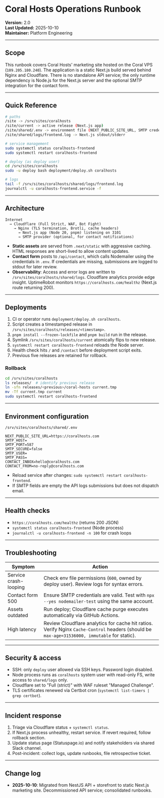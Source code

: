 # Coral Hosts Operations Runbook

**Version:** 2.0  
**Last Updated:** 2025-10-10  
**Maintainer:** Platform Engineering

---

## Scope

This runbook covers Coral Hosts' marketing site hosted on the Coral VPS (`109.205.180.240`). The application is a static Next.js build served behind Nginx and Cloudflare. There is no standalone API service; the only runtime dependency is Node.js for the Next.js server and the optional SMTP integration for the contact form.

---

## Quick Reference

```bash
# paths
/site -> /srv/sites/coralhosts
/site/current -> active release (Next.js app)
/site/shared/.env -> environment file (NEXT_PUBLIC_SITE_URL, SMTP credentials)
/site/shared/logs/frontend.log -> Next.js stdout/stderr

# service management
sudo systemctl status coralhosts-frontend
sudo systemctl restart coralhosts-frontend

# deploy (as deploy user)
cd /srv/sites/coralhosts
sudo -u deploy bash deployment/deploy.sh coralhosts

# logs
tail -f /srv/sites/coralhosts/shared/logs/frontend.log
journalctl -u coralhosts-frontend.service -f
```

---

## Architecture

```
Internet
  → Cloudflare (Full Strict, WAF, Bot Fight)
    → Nginx (TLS termination, Brotli, cache headers)
      → Next.js app (Node 20, pnpm) listening on 3101
      → SMTP provider (optional, for contact notifications)
```

- **Static assets** are served from `.next/static` with aggressive caching. HTML responses are short-lived to allow content updates.
- **Contact form** posts to `/api/contact`, which calls Nodemailer using the credentials in `.env`. If credentials are missing, submissions are logged to stdout for later review.
- **Observability**: Access and error logs are written to `/srv/sites/coralhosts/shared/logs`. Cloudflare analytics provide edge insight. UptimeRobot monitors `https://coralhosts.com/healthz` (Next.js route returning 200).

---

## Deployments

1. CI or operator runs `deployment/deploy.sh coralhosts`.
2. Script creates a timestamped release in `/srv/sites/coralhosts/releases/<timestamp>`.
3. `pnpm install --frozen-lockfile` and `pnpm build` run in the release.
4. Symlink `/srv/sites/coralhosts/current` atomically flips to new release.
5. `systemctl restart coralhosts-frontend` reloads the Node server.
6. Health check hits `/` and `/contact` before deployment script exits.
7. Previous five releases are retained for rollback.

### Rollback

```bash
cd /srv/sites/coralhosts
ls releases/  # identify previous release
ln -sfn releases/<previous>/coral-hosts current.tmp
mv -Tf current.tmp current
sudo systemctl restart coralhosts-frontend
```

---

## Environment configuration

`/srv/sites/coralhosts/shared/.env`

```
NEXT_PUBLIC_SITE_URL=https://coralhosts.com
SMTP_HOST=
SMTP_PORT=587
SMTP_SECURE=false
SMTP_USER=
SMTP_PASS=
CONTACT_INBOX=hello@coralhosts.com
CONTACT_FROM=no-reply@coralhosts.com
```

- Reload service after changes: `sudo systemctl restart coralhosts-frontend`.
- If SMTP fields are empty the API logs submissions but does not dispatch email.

---

## Health checks

- `https://coralhosts.com/healthz` (returns 200 JSON)
- `systemctl status coralhosts-frontend` (Node process)
- `journalctl -u coralhosts-frontend -n 100` for crash loops

---

## Troubleshooting

| Symptom | Action |
| --- | --- |
| Service crash-looping | Check env file permissions (`600`, owned by deploy user). Review logs for syntax errors. |
| Contact form 500 | Ensure SMTP credentials are valid. Test with `npx --yes nodemailer-test` using the same account. |
| Assets outdated | Run deploy; Cloudflare cache purge executes automatically via GitHub Actions. |
| High latency | Review Cloudflare analytics for cache hit ratios. Verify Nginx `Cache-Control` headers (should be `max-age=31536000, immutable` for static). |

---

## Security & access

- SSH: only `deploy` user allowed via SSH keys. Password login disabled.
- Node process runs as `coralhosts` system user with read-only FS, write access to `shared/logs` only.
- Cloudflare set to "Full (strict)" with WAF ruleset "Managed Challenge".
- TLS certificates renewed via Certbot cron (`systemctl list-timers | grep certbot`).

---

## Incident response

1. Triage via Cloudflare status + `systemctl status`.
2. If Next.js process unhealthy, restart service. If revert required, follow rollback section.
3. Update status page (Statuspage.io) and notify stakeholders via shared Slack channel.
4. Post-incident: collect logs, update runbooks, file retrospective ticket.

---

## Change log

- **2025-10-10**: Migrated from NestJS API + storefront to static Next.js marketing site. Decommissioned API service; consolidated runbooks.

